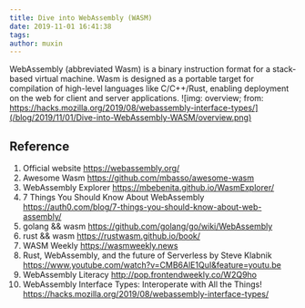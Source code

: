 ```yaml
---
title: Dive into WebAssembly (WASM)
date: 2019-11-01 16:41:38
tags:
author: muxin
---
```


WebAssembly (abbreviated Wasm) is a binary instruction format for a stack-based virtual machine. Wasm is designed as a portable target for compilation of high-level languages like C/C++/Rust, enabling deployment on the web for client and server applications.
![img: overview; from: https://hacks.mozilla.org/2019/08/webassembly-interface-types/](/blog/2019/11/01/Dive-into-WebAssembly-WASM/overview.png)

<!-- more -->

## Reference

1. Official website <https://webassembly.org/>
2. Awesome Wasm <https://github.com/mbasso/awesome-wasm>
3. WebAssembly Explorer <https://mbebenita.github.io/WasmExplorer/>
4. 7 Things You Should Know About WebAssembly <https://auth0.com/blog/7-things-you-should-know-about-web-assembly/>
5. golang && wasm <https://github.com/golang/go/wiki/WebAssembly>
6. rust && wasm <https://rustwasm.github.io/book/>
7. WASM Weekly <https://wasmweekly.news>
8. Rust, WebAssembly, and the future of Serverless by Steve Klabnik <https://www.youtube.com/watch?v=CMB6AlE1QuI&feature=youtu.be>
9. WebAssembly Literacy <http://pop.frontendweekly.co/W2Q9ho>
10. WebAssembly Interface Types: Interoperate with All the Things! <https://hacks.mozilla.org/2019/08/webassembly-interface-types/>
